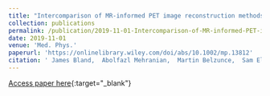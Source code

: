 ```yaml
---
title: "Intercomparison of MR-informed PET image reconstruction methods"
collection: publications
permalink: /publication/2019-11-01-Intercomparison-of-MR-informed-PET-image-reconstruction-methods
date: 2019-11-01
venue: 'Med. Phys.'
paperurl: 'https://onlinelibrary.wiley.com/doi/abs/10.1002/mp.13812'
citation: ' James Bland,  Abolfazl Mehranian,  Martin Belzunce,  Sam Ellis,  Casper Costa-Luis,  Colm McGinnity,  Alexander Hammers,  Andrew Reader, &quot;Intercomparison of MR-informed PET image reconstruction methods.&quot; Med. Phys., 2019.'
---
```

[Access paper here](https://onlinelibrary.wiley.com/doi/abs/10.1002/mp.13812){:target="_blank"}
